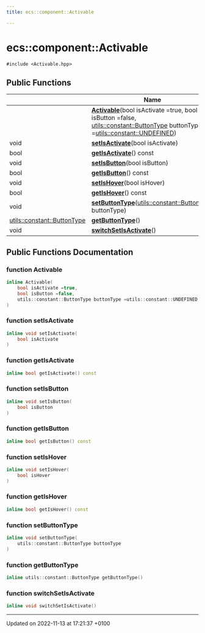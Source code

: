 ```yaml
---
title: ecs::component::Activable

---
```


# ecs::component::Activable






`#include <Activable.hpp>`

## Public Functions

|                | Name           |
| -------------- | -------------- |
| | **[Activable](Classes/structecs_1_1component_1_1_activable.md#function-activable)**(bool isActivate =true, bool isButton =false, [utils::constant::ButtonType](Namespaces/namespaceutils_1_1constant.md#enum-buttontype) buttonType =[utils::constant::UNDEFINED](Namespaces/namespaceutils_1_1constant.md#enumvalue-undefined)) |
| void | **[setIsActivate](Classes/structecs_1_1component_1_1_activable.md#function-setisactivate)**(bool isActivate) |
| bool | **[getIsActivate](Classes/structecs_1_1component_1_1_activable.md#function-getisactivate)**() const |
| void | **[setIsButton](Classes/structecs_1_1component_1_1_activable.md#function-setisbutton)**(bool isButton) |
| bool | **[getIsButton](Classes/structecs_1_1component_1_1_activable.md#function-getisbutton)**() const |
| void | **[setIsHover](Classes/structecs_1_1component_1_1_activable.md#function-setishover)**(bool isHover) |
| bool | **[getIsHover](Classes/structecs_1_1component_1_1_activable.md#function-getishover)**() const |
| void | **[setButtonType](Classes/structecs_1_1component_1_1_activable.md#function-setbuttontype)**([utils::constant::ButtonType](Namespaces/namespaceutils_1_1constant.md#enum-buttontype) buttonType) |
| [utils::constant::ButtonType](Namespaces/namespaceutils_1_1constant.md#enum-buttontype) | **[getButtonType](Classes/structecs_1_1component_1_1_activable.md#function-getbuttontype)**() |
| void | **[switchSetIsActivate](Classes/structecs_1_1component_1_1_activable.md#function-switchsetisactivate)**() |

## Public Functions Documentation

### function Activable

```cpp
inline Activable(
    bool isActivate =true,
    bool isButton =false,
    utils::constant::ButtonType buttonType =utils::constant::UNDEFINED
)
```


### function setIsActivate

```cpp
inline void setIsActivate(
    bool isActivate
)
```


### function getIsActivate

```cpp
inline bool getIsActivate() const
```


### function setIsButton

```cpp
inline void setIsButton(
    bool isButton
)
```


### function getIsButton

```cpp
inline bool getIsButton() const
```


### function setIsHover

```cpp
inline void setIsHover(
    bool isHover
)
```


### function getIsHover

```cpp
inline bool getIsHover() const
```


### function setButtonType

```cpp
inline void setButtonType(
    utils::constant::ButtonType buttonType
)
```


### function getButtonType

```cpp
inline utils::constant::ButtonType getButtonType()
```


### function switchSetIsActivate

```cpp
inline void switchSetIsActivate()
```


-------------------------------

Updated on 2022-11-13 at 17:21:37 +0100